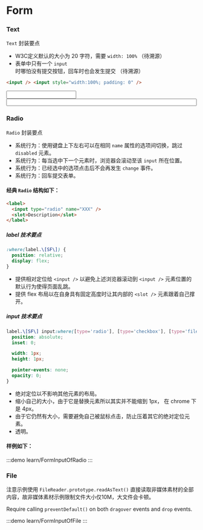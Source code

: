 # Form

<script setup>
import FormInputOfFile from './FormInputOfFile.vue';
</script>

### Text

`Text` 封装要点

- W3C定义默认的大小为 20 字符，需要 `width: 100%` （待溯源）
- 表单中只有一个 `input` 时哪怕没有提交按钮，回车时也会发生提交 （待溯源）

```html
<input /> <input style="width:100%; padding: 0" />
```

<input class='[SF]' />
<input class='[SF]' style="width:100%; padding: 0" />

### Radio

`Radio` 封装要点

- 系统行为：使用键盘上下左右可以在相同 `name` 属性的选项间切换，跳过 `disabled` 元素。
- 系统行为：每当选中下一个元素时，浏览器会滚动至该 `input` 所在位置。
- 系统行为：已经选中的选项点击后不会再发生 `change` 事件。
- 系统行为：回车提交表单。

#### 经典 `Radio` 结构如下：

```html
<label>
  <input type="radio" name="XXX" />
  <slot>Description</slot>
</label>
```

##### label 技术要点

```css
:where(label.\[SF\]) {
  position: relative;
  display: flex;
}
```

- 提供相对定位给 `<input />` 以避免上述浏览器滚动到 `<input />` 元素位置的默认行为使得页面乱跳。
- 提供 flex 布局以在自身具有固定高度时让其内部的 `<slot />` 元素跟着自己撑开。

##### input 技术要点

```css
label.\[SF\] input:where([type='radio'], [type='checkbox'], [type='file']) {
  position: absolute;
  inset: 0;

  width: 1px;
  height: 1px;

  pointer-events: none;
  opacity: 0;
}
```

- 绝对定位以不影响其他元素的布局。
- 缩小自己的大小，由于它是替换元素所以其实并不能缩到 1px， 在 chrome 下是 4px。
- 由于它仍然有大小，需要避免自己被鼠标点击，防止压着其它的绝对定位元素。
- 透明。

#### 样例如下：

:::demo learn/FormInputOfRadio
:::

### File

注意示例使用 `FileReader.prototype.readAsText()` 直接读取非媒体素材的全部内容，故非媒体素材示例限制文件大小仅10M，大文件会卡顿。

Require calling `preventDefault()` on both `dragover` events and `drop` events.

:::demo learn/FormInputOfFile
:::

